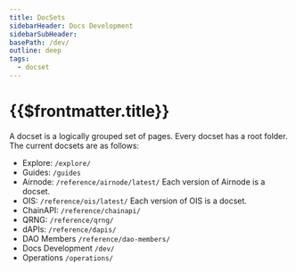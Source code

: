 ```yaml
---
title: DocSets
sidebarHeader: Docs Development
sidebarSubHeader:
basePath: /dev/
outline: deep
tags:
  - docset
---
```


<PageHeader/>

# {{$frontmatter.title}}

A docset is a logically grouped set of pages. Every docset has a root folder.
The current docsets are as follows:

- Explore: `/explore/`
- Guides: `/guides`
- Airnode: `/reference/airnode/latest/` Each version of Airnode is a docset.
- OIS: `/reference/ois/latest/` Each version of OIS is a docset.
- ChainAPI: `/reference/chainapi/`
- QRNG: `/reference/qrng/`
- dAPIs: `/reference/dapis/`
- DAO Members `/reference/dao-members/`
- Docs Development `/dev/`
- Operations `/operations/`
